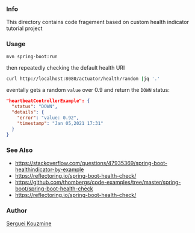 ### Info

This directory contains code fragement based on custom health indicator tutorial project [](https://www.baeldung.com/spring-boot-health-indicators)

### Usage
```
mvn spring-boot:run
```
then repeatedly checking the default health URI
```sh
curl http://localhost:8080/actuator/health/random |jq '.'
```
eventally gets a random `value` over 0.9 and return the `DOWN` status:
```json
"heartbeatControllerExample": {
  "status": "DOWN",
  "details": {
	"error": "value: 0.92",
	"timestamp": "Jan 05,2021 17:31"
  }
}
```
### See Also
  * https://stackoverflow.com/questions/47935369/spring-boot-healthindicator-by-example
  * https://reflectoring.io/spring-boot-health-check/
  * https://github.com/thombergs/code-examples/tree/master/spring-boot/spring-boot-health-check
  * https://reflectoring.io/spring-boot-health-check/
###

### Author
[Serguei Kouzmine](kouzmine_serguei@yahoo.com)
